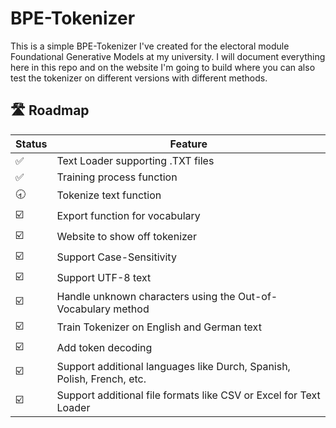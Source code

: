 # BPE-Tokenizer
This is a simple BPE-Tokenizer I've created for the electoral module Foundational Generative Models at my university. I will document everything here in this repo and on the website I'm going to build where you can also test the tokenizer on different versions with different methods.

## 🛣️ Roadmap
|Status|Feature|
|---|---|
|✅|Text Loader supporting .TXT files|
|✅|Training process function|
|🕣|Tokenize text function|
|☑️|Export function for vocabulary|
|☑️|Website to show off tokenizer|
|☑️|Support Case-Sensitivity|
|☑️|Support UTF-8 text|
|☑️|Handle unknown characters using the Out-of-Vocabulary method|
|☑️|Train Tokenizer on English and German text|
|☑️|Add token decoding|
|☑️|Support additional languages like Durch, Spanish, Polish, French, etc.|
|☑️|Support additional file formats like CSV or Excel for Text Loader|
 
